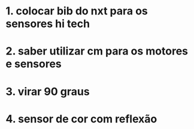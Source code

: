 # 1. colocar bib do nxt para os sensores hi tech
# 2. saber utilizar cm para os motores e sensores
# 3. virar 90 graus
# 4. sensor de cor com reflexão 
